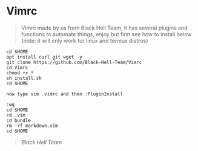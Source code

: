 # Vimrc

> Vimrc made by us from Black Hell Team, it has several plugins and functions to automate things, enjoy but first see how to install below (note: it will only work for linux and termux distros)


```
cd $HOME
apt install curl git wget -y
git clone https://github.com/Black-Hell-Team/Vimrc
cd Vimrc
chmod +x *
sh install.sh
cd $HOME

now type vim .vimrc and then :PluginInstall

:wq
cd $HOME
cd .vim
cd bundle
rm -rf markdown.vim
cd $HOME
```

> _Black Hell Team_

